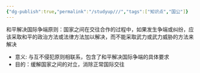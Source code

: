 ```yaml
---
{"dg-publish":true,"permalink":"/studyup///","tags":["知识点","国公"]}
---
```


和平解决国际争端原则：国家之间在交往合作的过程中，如果发生争端或纠纷，应该采取和平的政治方法或法律方法加以解决，而不能采取武力或武力威胁的方法来解决
- 意义: 与互不侵犯原则相联系，包含了和平解决国际争端的具体要求
- 目的：缓解国家之间的对立，消除正常国际交往